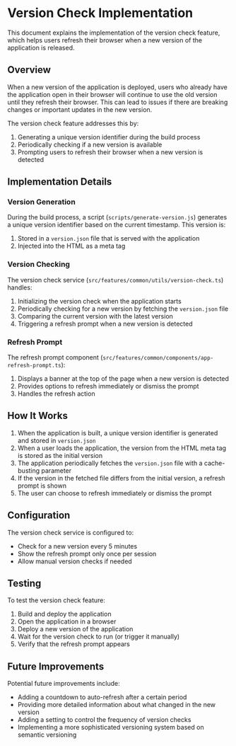 # Version Check Implementation

This document explains the implementation of the version check feature, which helps users refresh their browser when a new version of the application is released.

## Overview

When a new version of the application is deployed, users who already have the application open in their browser will continue to use the old version until they refresh their browser. This can lead to issues if there are breaking changes or important updates in the new version.

The version check feature addresses this by:

1. Generating a unique version identifier during the build process
2. Periodically checking if a new version is available
3. Prompting users to refresh their browser when a new version is detected

## Implementation Details

### Version Generation

During the build process, a script (`scripts/generate-version.js`) generates a unique version identifier based on the current timestamp. This version is:

1. Stored in a `version.json` file that is served with the application
2. Injected into the HTML as a meta tag

### Version Checking

The version check service (`src/features/common/utils/version-check.ts`) handles:

1. Initializing the version check when the application starts
2. Periodically checking for a new version by fetching the `version.json` file
3. Comparing the current version with the latest version
4. Triggering a refresh prompt when a new version is detected

### Refresh Prompt

The refresh prompt component (`src/features/common/components/app-refresh-prompt.ts`):

1. Displays a banner at the top of the page when a new version is detected
2. Provides options to refresh immediately or dismiss the prompt
3. Handles the refresh action

## How It Works

1. When the application is built, a unique version identifier is generated and stored in `version.json`
2. When a user loads the application, the version from the HTML meta tag is stored as the initial version
3. The application periodically fetches the `version.json` file with a cache-busting parameter
4. If the version in the fetched file differs from the initial version, a refresh prompt is shown
5. The user can choose to refresh immediately or dismiss the prompt

## Configuration

The version check service is configured to:

- Check for a new version every 5 minutes
- Show the refresh prompt only once per session
- Allow manual version checks if needed

## Testing

To test the version check feature:

1. Build and deploy the application
2. Open the application in a browser
3. Deploy a new version of the application
4. Wait for the version check to run (or trigger it manually)
5. Verify that the refresh prompt appears

## Future Improvements

Potential future improvements include:

- Adding a countdown to auto-refresh after a certain period
- Providing more detailed information about what changed in the new version
- Adding a setting to control the frequency of version checks
- Implementing a more sophisticated versioning system based on semantic versioning

